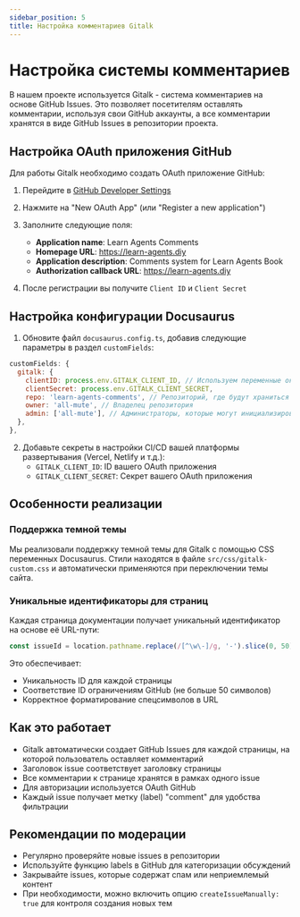 ```yaml
---
sidebar_position: 5
title: Настройка комментариев Gitalk
---
```


# Настройка системы комментариев

В нашем проекте используется Gitalk - система комментариев на основе GitHub Issues. Это позволяет посетителям оставлять комментарии, используя свои GitHub аккаунты, а все комментарии хранятся в виде GitHub Issues в репозитории проекта.

## Настройка OAuth приложения GitHub

Для работы Gitalk необходимо создать OAuth приложение GitHub:

1. Перейдите в [GitHub Developer Settings](https://github.com/settings/developers)
2. Нажмите на "New OAuth App" (или "Register a new application")
3. Заполните следующие поля:
   - **Application name**: Learn Agents Comments
   - **Homepage URL**: https://learn-agents.diy
   - **Application description**: Comments system for Learn Agents Book
   - **Authorization callback URL**: https://learn-agents.diy

4. После регистрации вы получите `Client ID` и `Client Secret`

## Настройка конфигурации Docusaurus

1. Обновите файл `docusaurus.config.ts`, добавив следующие параметры в раздел `customFields`:

```js
customFields: {
  gitalk: {
    clientID: process.env.GITALK_CLIENT_ID, // Используем переменные окружения для секретов
    clientSecret: process.env.GITALK_CLIENT_SECRET,
    repo: 'learn-agents-comments', // Репозиторий, где будут храниться комментарии
    owner: 'all-mute', // Владелец репозитория
    admin: ['all-mute'], // Администраторы, которые могут инициализировать комментарии
  },
},
```

2. Добавьте секреты в настройки CI/CD вашей платформы развертывания (Vercel, Netlify и т.д.):
   - `GITALK_CLIENT_ID`: ID вашего OAuth приложения
   - `GITALK_CLIENT_SECRET`: Секрет вашего OAuth приложения

## Особенности реализации

### Поддержка темной темы

Мы реализовали поддержку темной темы для Gitalk с помощью CSS переменных Docusaurus. Стили находятся в файле `src/css/gitalk-custom.css` и автоматически применяются при переключении темы сайта.

### Уникальные идентификаторы для страниц

Каждая страница документации получает уникальный идентификатор на основе её URL-пути:

```typescript
const issueId = location.pathname.replace(/[^\w\-]/g, '-').slice(0, 50);
```

Это обеспечивает:
- Уникальность ID для каждой страницы
- Соответствие ID ограничениям GitHub (не больше 50 символов)
- Корректное форматирование спецсимволов в URL

## Как это работает

- Gitalk автоматически создает GitHub Issues для каждой страницы, на которой пользователь оставляет комментарий
- Заголовок issue соответствует заголовку страницы
- Все комментарии к странице хранятся в рамках одного issue
- Для авторизации используется OAuth GitHub
- Каждый issue получает метку (label) "comment" для удобства фильтрации

## Рекомендации по модерации

- Регулярно проверяйте новые issues в репозитории
- Используйте функцию labels в GitHub для категоризации обсуждений
- Закрывайте issues, которые содержат спам или неприемлемый контент
- При необходимости, можно включить опцию `createIssueManually: true` для контроля создания новых тем 